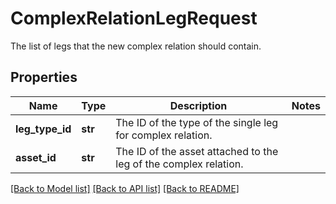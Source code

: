 # ComplexRelationLegRequest

 The list of legs that the new complex relation should contain.
## Properties
Name | Type | Description | Notes
------------ | ------------- | ------------- | -------------
**leg_type_id** | **str** | The ID of the type of the single leg for complex relation. | 
**asset_id** | **str** | The ID of the asset attached to the leg of the complex relation. | 

[[Back to Model list]](../README.md#documentation-for-models) [[Back to API list]](../README.md#documentation-for-api-endpoints) [[Back to README]](../README.md)


